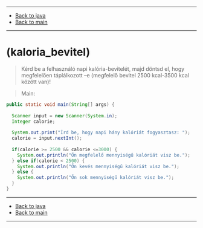 
---

- [Back to java](../../java.md)
- [Back to main](../../../../README.md)

---

# (kaloria_bevitel)

> Kérd be a felhasználó napi kalória-bevitelét, 
> majd döntsd el, hogy megfelelően táplálkozott –e
> (megfelelő bevitel 2500 kcal-3500 kcal között van)! 

> Main:

```java
public static void main(String[] args) {
		
  Scanner input = new Scanner(System.in);
  Integer calorie;
		
  System.out.print("Írd be, hogy napi hány kalóriát fogyasztasz: ");
  calorie = input.nextInt();
		
  if(calorie >= 2500 && calorie <=3000) {
    System.out.println("Ön megfelelő mennyiségű kalóriát visz be.");
  } else if(calorie < 2500) {
    System.out.println("Ön kevés mennyiségű kalóriát visz be.");
  } else {
    System.out.println("Ön sok mennyiségű kalóriát visz be.");
  }
}
```

---

- [Back to java](../../java.md)
- [Back to main](../../../../README.md)

---
